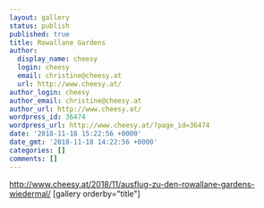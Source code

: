 ```yaml
---
layout: gallery
status: publish
published: true
title: Rowallane Gardens
author:
  display_name: cheesy
  login: cheesy
  email: christine@cheesy.at
  url: http://www.cheesy.at/
author_login: cheesy
author_email: christine@cheesy.at
author_url: http://www.cheesy.at/
wordpress_id: 36474
wordpress_url: http://www.cheesy.at/?page_id=36474
date: '2018-11-18 15:22:56 +0000'
date_gmt: '2018-11-18 14:22:56 +0000'
categories: []
comments: []
---
```

http://www.cheesy.at/2018/11/ausflug-zu-den-rowallane-gardens-wiedermal/
[gallery orderby="title"]
